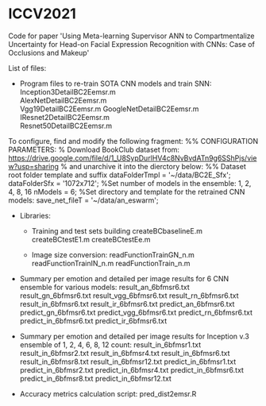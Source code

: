 # ICCV2021
Code for paper 'Using Meta-learning Supervisor ANN to Compartmentalize Uncertainty for Head-on Facial Expression Recognition with CNNs: Case of Occlusions and Makeup'

List of files:

 - Program files to re-train SOTA CNN models and train SNN:
Inception3DetailBC2Eemsr.m	
AlexNetDetailBC2Eemsr.m		
Vgg19DetailBC2Eemsr.m
GoogleNetDetailBC2Eemsr.m	
IResnet2DetailBC2Eemsr.m		
Resnet50DetailBC2Eemsr.m

To configure, find and modify the following fragment:
  %% CONFIGURATION PARAMETERS:
  % Download BookClub dataset from: https://drive.google.com/file/d/1_U8SypDurlHV4c8NvBvdATn9g6SShPjs/view?usp=sharing
  % and unarchive it into the dierctory below:
  %% Dataset root folder template and suffix
dataFolderTmpl = '~/data/BC2E_Sfx';
dataFolderSfx = '1072x712';
  %Set number of models in the ensemble: 1, 2, 4, 8, 16
nModels = 6;
  %Set directory and template for the retrained CNN models:
save_net_fileT = '~/data/an_eswarm';

 - Libraries:
   * Training and test sets building
createBCbaselineE.m
createBCtestE1.m
createBCtestEe.m

   * Image size conversion:
readFunctionTrainGN_n.m
readFunctionTrainIN_n.m
readFunctionTrain_n.m

 - Summary per emotion and detailed per image results for 6 CNN ensemble for various models:
result_an_6bfmsr6.txt
result_gn_6bfmsr6.txt
result_vgg_6bfmsr6.txt
result_rn_6bfmsr6.txt
result_in_6bfmsr6.txt
result_ir_6bfmsr6.txt
predict_an_6bfmsr6.txt
predict_gn_6bfmsr6.txt
predict_vgg_6bfmsr6.txt
predict_rn_6bfmsr6.txt
predict_in_6bfmsr6.txt
predict_ir_6bfmsr6.txt

 - Summary per emotion and detailed per image results for Inception v.3 ensemble of 1, 2, 4, 6, 8, 12 count:
result_in_6bfmsr1.txt
result_in_6bfmsr2.txt
result_in_6bfmsr4.txt
result_in_6bfmsr6.txt
result_in_6bfmsr8.txt
result_in_6bfmsr12.txt
predict_in_6bfmsr1.txt
predict_in_6bfmsr2.txt
predict_in_6bfmsr4.txt
predict_in_6bfmsr6.txt
predict_in_6bfmsr8.txt
predict_in_6bfmsr12.txt

 - Accuracy metrics calculation script:
pred_dist2emsr.R
